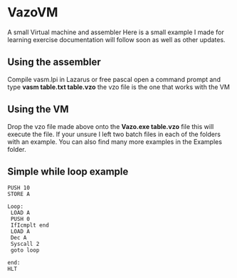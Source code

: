 # VazoVM
A small Virtual machine and assembler
Here is a small example I made for learning exercise documentation will follow soon as well as other updates.

## Using the assembler
Compile vasm.lpi in Lazarus or free pascal open a command prompt and type **vasm table.txt table.vzo**
the vzo file is the one that works with the VM

## Using the VM
Drop the vzo file made above onto the **Vazo.exe table.vzo** file this will execute the file.
If your unsure I left two batch files in each of the folders with an example.
You can also find many more examples in the Examples folder.

## Simple while loop example

```
PUSH 10
STORE A

Loop:
 LOAD A
 PUSH 0
 IfIcmplt end
 LOAD A
 Dec A
 Syscall 2
 goto loop

end:
HLT
```
